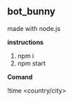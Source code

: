 ## bot_bunny
made with node.js


**instructions**
1. npm i
2. npm start


**Comand**

!time <country/city>
